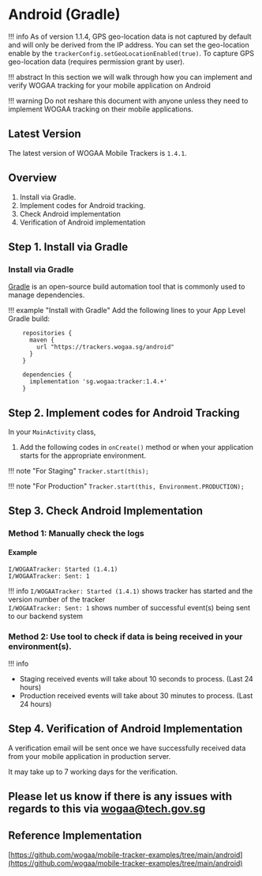 # Android \(Gradle\)

!!! info As of version 1.1.4, GPS geo-location data is not captured by default and will only be derived from the IP address. You can set the geo-location enable by the `trackerConfig.setGeoLocationEnabled(true)`. To capture GPS geo-location data \(requires permission grant by user\).

!!! abstract In this section we will walk through how you can implement and verify WOGAA tracking for your mobile application on Android

!!! warning Do not reshare this document with anyone unless they need to implement WOGAA tracking on their mobile applications.

## Latest Version

The latest version of WOGAA Mobile Trackers is `1.4.1`.

## Overview

1. Install via Gradle.
2. Implement codes for Android tracking.
3. Check Android implementation
4. Verification of Android implementation

## Step 1. Install via Gradle

### Install via Gradle

[Gradle](https://gradle.org/) is an open-source build automation tool that is commonly used to manage dependencies.

!!! example "Install with Gradle" Add the following lines to your App Level Gradle build:

```text
    repositories {
      maven {
        url "https://trackers.wogaa.sg/android"
      }
    }

    dependencies {
      implementation 'sg.wogaa:tracker:1.4.+'
    }
```

## Step 2. Implement codes for Android Tracking

In your `MainActivity` class,

1. Add the following codes in `onCreate()` method or when your application starts for the appropriate environment.

!!! note "For Staging" `Tracker.start(this);`

!!! note "For Production" `Tracker.start(this, Environment.PRODUCTION);`

## Step 3. Check Android Implementation

### Method 1: Manually check the logs

#### Example

```markup
I/WOGAATracker: Started (1.4.1)
I/WOGAATracker: Sent: 1
```

!!! info `I/WOGAATracker: Started (1.4.1)` shows tracker has started and the version number of the tracker  
`I/WOGAATracker: Sent: 1` shows number of successful event\(s\) being sent to our backend system

### Method 2: Use tool to check if data is being received in your environment\(s\).

!!! info

* Staging received events will take about 10 seconds to process. \(Last 24 hours\)
* Production received events will take about 30 minutes to process. \(Last 24 hours\)

## Step 4. Verification of Android Implementation

A verification email will be sent once we have successfully received data from your mobile application in production server.

It may take up to 7 working days for the verification.

## Please let us know if there is any issues with regards to this via wogaa@tech.gov.sg

## Reference Implementation

[https://github.com/wogaa/mobile-tracker-examples/tree/main/android](https://github.com/wogaa/mobile-tracker-examples/tree/main/android)

